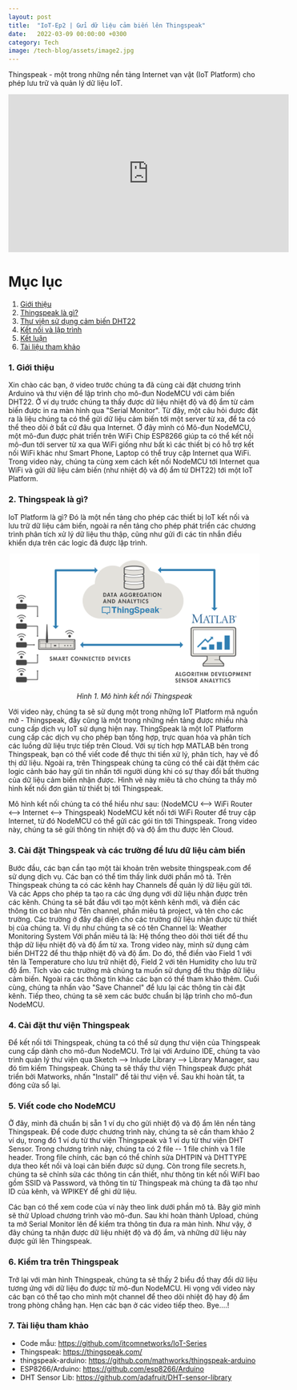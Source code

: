 ```yaml
---
layout: post
title:  "IoT-Ep2 | Gửi dữ liệu cảm biến lên Thingspeak"
date:   2022-03-09 00:00:00 +0300
category: Tech
image: /tech-blog/assets/image2.jpg
---
```


Thingspeak - một trong những nền tảng Internet vạn vật (IoT Platform) cho phép lưu trữ và quản lý dữ liệu IoT.

<p align="center">
<iframe width="560" height="315" src="https://www.youtube.com/embed/jfxlOaFn1a8" title="YouTube video player" frameborder="0" allow="accelerometer; autoplay; clipboard-write; encrypted-media; gyroscope; picture-in-picture" allowfullscreen></iframe>
</p>

# Mục lục
1. [Giới thiệu](#Section1)
2. [Thingspeak là gì?](#Section2)
3. [Thư viện sử dụng cảm biến DHT22](#Section3)
4. [Kết nối và lập trình](#Section4)
5. [Kết luận](#Section5)
6. [Tài liệu tham khảo](#Section6)

### 1. Giới thiệu <a name="Section1"></a>
Xin chào các bạn, ở video trước chúng ta đã cùng cài đặt chương trình Arduino  và thư viện để lập trình cho mô-đun NodeMCU với cảm biến DHT22.
Ở ví dụ trước chúng ta thấy được dữ liệu nhiệt độ và độ ẩm từ cảm biến được in ra màn hình qua "Serial Monitor". Từ đây, một câu hỏi được đặt ra là liệu chúng ta có thể gửi dữ liệu cảm biến tới một server từ xa, để ta có thể theo dõi ở bất cứ đâu qua Internet.
Ở đây mình có Mô-đun NodeMCU, một mô-đun được phát triển trên WiFi Chip ESP8266 giúp ta có thể kết nối mô-đun tới server từ xa qua WiFi giống như bất kì các thiết bị có hỗ trợ kết nối WiFi khác như Smart Phone, Laptop có thể truy cập Internet qua WiFi.
Trong video này, chúng ta cùng xem cách kết nối NodeMCU tới Internet qua WiFi và gửi dữ liệu cảm biến (như nhiệt độ và độ ẩm từ DHT22) tới một IoT Platform.

### 2. Thingspeak là gì? <a name="Section2"></a>
   
IoT Platform là gì? Đó là một nền tảng cho phép các thiết bị IoT kết nối và lưu trữ dữ liệu cảm biến, ngoài ra nền tảng cho phép phát triển các chương trình phân tích xử lý dữ liệu thu thập, cũng như gửi đi các tin nhắn điều khiển dựa trên các logic đã được lập trình.
<p align="center">
  <img alt="Thingspeak" src="/tech-blog/assets/Thingspeak.svg" width=500>
  <br>
    <em>Hình 1. Mô hình kết nối Thingspeak</em>
</p>

Với video này, chúng ta sẽ sử dụng một trong những IoT Platform mã nguồn mở - Thingspeak, đây cũng là một trong những nền tảng được nhiều nhà cung cấp dịch vụ IoT sử dụng hiện nay.
ThingSpeak là một IoT Platform cung cấp các dịch vụ cho phép bạn tổng hợp, trực quan hóa và phân tích các luồng dữ liệu trực tiếp trên Cloud. Với sự tích hợp MATLAB bên trong Thingspeak, bạn có thể viết code để thực thi tiền xử lý, phân tích, hay vẽ đồ thị dữ liệu.
Ngoài ra, trên Thingspeak chúng ta cũng có thể cài đặt thêm các logic cảnh báo hay gửi tin nhắn tới người dùng khi có sự thay đổi bất thường của dữ liệu cảm biến nhận được.
Hình vẽ này miêu tả cho chúng ta thấy mô hình kết nối đơn giản từ thiết bị tới Thingspeak.

 Mô hình kết nối chúng ta có thể hiểu như sau: (NodeMCU <--> WiFi Router <--> Internet <--> Thingspeak)
NodeMCU kết nối tới WiFi Router để truy cập Internet, từ đó NodeMCU có thể gửi các gói tin tới Thingspeak.
Trong video này, chúng ta sẽ gửi thông tin nhiệt độ và độ ẩm thu được lên Cloud.

### 3. Cài đặt Thingspeak và các trường để lưu dữ liệu cảm biến <a name="Section3"></a>
   
Bước đầu, các bạn cần tạo một tài khoản trên website thingspeak.com để sử dụng dịch vụ. Các bạn có thể tìm thấy link dưới phần mô tả.
Trên Thingspeak chúng ta có các kênh hay Channels để quản lý dữ liệu gửi tới. Và các Apps cho phép ta tạo ra các ứng dụng với dữ liệu nhận được trên các kênh.
Chúng ta sẽ bắt đầu với tạo một kênh kênh mới, và điền các thông tin cơ bản như Tên channel, phần miêu tả project, và tên cho các trường. Các trường ở đây đại diện cho các trường dữ liệu nhận được từ thiết bị của chúng ta.
Ví dụ như chúng ta sẽ có tên Channel là: Weather Monitoring System
Với phần miêu tả là: Hệ thống theo dõi thời tiết để thu thập dữ liệu nhiệt độ và độ ẩm từ xa.
Trong video này, mình sử dụng cảm biến DHT22 để thu thập nhiệt độ và độ ẩm. Do đó, thể điền vào Field 1 với tên là Temperature cho lưu trữ nhiệt độ, Field 2 với tên Humidity cho lưu trữ độ ẩm. Tích vào các trường mà chúng ta muốn sử dụng để thu thập dữ liệu cảm biến.
Ngoài ra các thông tin khác các bạn có thể tham khảo thêm.
Cuối cùng, chúng ta nhấn vào "Save Channel" để lưu lại các thông tin cài đặt kênh.
Tiếp theo, chúng ta sẽ xem các bước chuẩn bị lập trình cho mô-đun NodeMCU.

### 4. Cài đặt thư viện Thingspeak <a name="Section4"></a>
   
Để kết nối tới Thingspeak, chúng ta có thể sử dụng thư viện của Thingspeak cung cấp dành cho mô-đun NodeMCU.
Trở lại với Arduino IDE, chúng ta vào trình quản lý thư viện qua Sketch --> Inlude Library --> Library Manager, sau đó tìm kiếm Thingspeak. Chúng ta sẽ thấy thư viện Thingspeak được phát triển bởi Matworks, nhấn "Install" để tải thư viện về. Sau khi hoàn tất, ta đóng cửa sổ lại.

### 5. Viết code cho NodeMCU <a name="Section5"></a>
   
Ở đây, mình đã chuẩn bị sẵn 1 ví dụ cho gửi nhiệt độ và độ ẩm lên nền tảng Thingspeak. Để code được chương trình này, chúng ta sẽ cần tham khảo 2 ví dụ, trong đó 1 ví dụ từ thư viện Thingspeak và 1 ví dụ từ thư viện DHT Sensor.
Trong chương trình này, chúng ta có 2 file -- 1 file chính và 1 file header.
Trong file chính, các bạn có thể chỉnh sửa DHTPIN và DHTTYPE dựa theo kết nối và loại cản biến được sử dụng.
Còn trong file secrets.h, chúng ta sẽ chỉnh sửa các thông tin cần thiết, như thông tin kết nối WiFI bao gồm SSID và Password, và thông tin từ Thingspeak mà chúng ta đã tạo như ID của kênh, và WPIKEY để ghi dữ liệu.

Các bạn có thể xem code của ví này theo link dưới phần mô tả.
Bây giờ mình sẽ thử Upload chương trình vào mô-đun.
Sau khi hoàn thành Upload, chúng ta mở Serial Monitor lên để kiểm tra thông tin đưa ra màn hình.
Như vậy, ở đây chúng ta nhận được dữ liệu nhiệt độ và độ ẩm, và những dữ liệu này được gửi lên Thingspeak.

### 6. Kiểm tra trên Thingspeak <a name="Section6"></a>
   
Trở lại với màn hình Thingspeak, chúng ta sẽ thấy 2 biểu đồ thay đổi dữ liệu tương ứng với dữ liệu đo được từ mô-đun NodeMCU.
Hi vọng với video này các bạn có thể tạo cho mình một channel để theo dõi nhiệt độ hay độ ẩm trong phòng chẳng hạn.
Hẹn các bạn ở các video tiếp theo. Bye....!

### 7. Tài liệu tham khảo <a name="Section7"></a>
- Code mẫu: https://github.com/itcomnetworks/IoT-Series
- Thingspeak: https://thingspeak.com/
- thingspeak-arduino: https://github.com/mathworks/thingspeak-arduino
- ESP8266/Arduino: https://github.com/esp8266/Arduino
- DHT Sensor Lib: https://github.com/adafruit/DHT-sensor-library